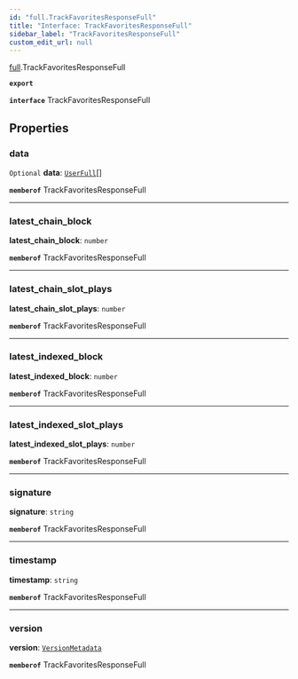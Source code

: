 ```yaml
---
id: "full.TrackFavoritesResponseFull"
title: "Interface: TrackFavoritesResponseFull"
sidebar_label: "TrackFavoritesResponseFull"
custom_edit_url: null
---
```


[full](../namespaces/full.md).TrackFavoritesResponseFull

**`export`**

**`interface`** TrackFavoritesResponseFull

## Properties

### data

 `Optional` **data**: [`UserFull`](full.UserFull.md)[]

**`memberof`** TrackFavoritesResponseFull

___

### latest\_chain\_block

 **latest\_chain\_block**: `number`

**`memberof`** TrackFavoritesResponseFull

___

### latest\_chain\_slot\_plays

 **latest\_chain\_slot\_plays**: `number`

**`memberof`** TrackFavoritesResponseFull

___

### latest\_indexed\_block

 **latest\_indexed\_block**: `number`

**`memberof`** TrackFavoritesResponseFull

___

### latest\_indexed\_slot\_plays

 **latest\_indexed\_slot\_plays**: `number`

**`memberof`** TrackFavoritesResponseFull

___

### signature

 **signature**: `string`

**`memberof`** TrackFavoritesResponseFull

___

### timestamp

 **timestamp**: `string`

**`memberof`** TrackFavoritesResponseFull

___

### version

 **version**: [`VersionMetadata`](full.VersionMetadata.md)

**`memberof`** TrackFavoritesResponseFull
